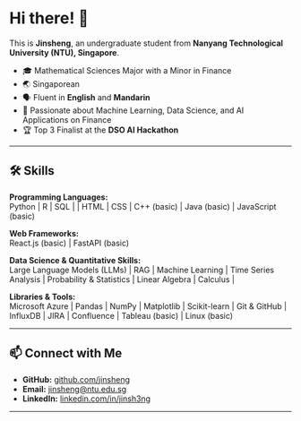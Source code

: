 # Hi there! 👋

This is **Jinsheng**, an undergraduate student from **Nanyang Technological University (NTU), Singapore**.

- 🎓 Mathematical Sciences Major with a Minor in Finance  
- 🌏 Singaporean 
- 🗣️ Fluent in **English** and **Mandarin**  
- 🤖 Passionate about Machine Learning, Data Science, and AI Applications on Finance
- 🏆 Top 3 Finalist at the **DSO AI Hackathon** 

---

## 🛠️ Skills

**Programming Languages:**  
Python | R | SQL | | HTML | CSS | C++ (basic) | Java (basic) | JavaScript (basic)

**Web Frameworks:**  
React.js (basic) | FastAPI (basic)  

**Data Science & Quantitative Skills:**  
Large Language Models (LLMs) | RAG | Machine Learning | Time Series Analysis | Probability & Statistics | Linear Algebra | Calculus | 

**Libraries & Tools:**  
Microsoft Azure | Pandas | NumPy | Matplotlib | Scikit-learn | Git & GitHub | InfluxDB | JIRA | Confluence | Tableau (basic) | Linux (basic)    


---

## 📫 Connect with Me

- **GitHub:** [github.com/jinsheng](https://github.com/)  
- **Email:** [jinsheng@ntu.edu.sg](mailto:jinsheng@ntu.edu.sg)  
- **LinkedIn:** [linkedin.com/in/jinsh3ng](https://www.linkedin.com/in/jinsh3ng/)

---
